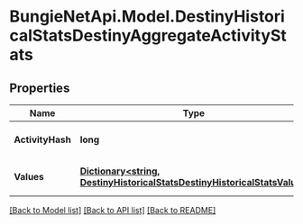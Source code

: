 # BungieNetApi.Model.DestinyHistoricalStatsDestinyAggregateActivityStats
## Properties

Name | Type | Description | Notes
------------ | ------------- | ------------- | -------------
**ActivityHash** | **long** | Hash ID that can be looked up in the DestinyActivityTable. | [optional] 
**Values** | [**Dictionary&lt;string, DestinyHistoricalStatsDestinyHistoricalStatsValue&gt;**](DestinyHistoricalStatsDestinyHistoricalStatsValue.md) | Collection of stats for the player in this activity. | [optional] 

[[Back to Model list]](../README.md#documentation-for-models) [[Back to API list]](../README.md#documentation-for-api-endpoints) [[Back to README]](../README.md)

